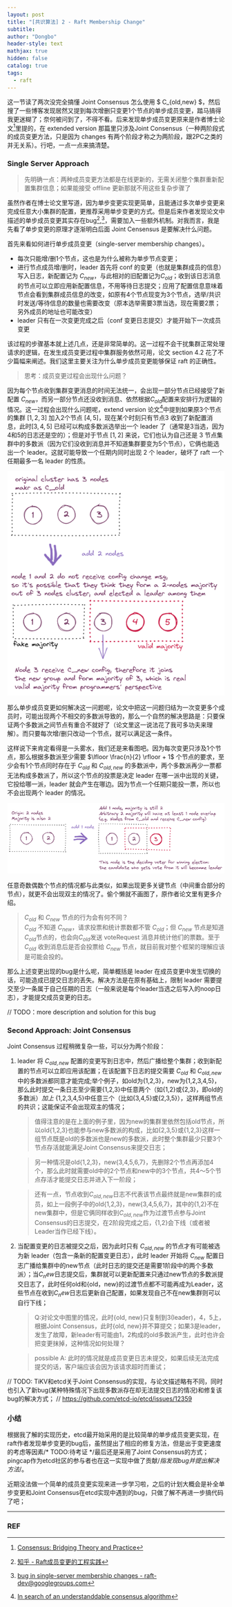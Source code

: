 ```yaml
---
layout: post
title: "[共识算法] 2 - Raft Membership Change"
subtitle: 
author: "Dongbo"
header-style: text
mathjax: true
hidden: false
catalog: true
tags:
  - raft
---
```


这一节读了两次没完全搞懂 Joint Consensus 怎么使用 $ C_{old,new} $，然后搜了一些博客发现居然又提到每次增删只变更1个节点的单步成员变更，踏马搞得我更迷糊了；奈何被问到了，不得不看。后来发现单步成员变更原来是作者博士论文[^1]里提的，在 extended version 那篇里只涉及Joint Consensus（一种两阶段式的成员变更方法，只是因为 changes 有两个阶段才称之为两阶段，跟2PC之类的并无关系）。行吧，一点一点来搞清楚。

### Single Server Approach

> 先明确一点：两种成员变更方法都是在线更新的，无需关闭整个集群重新配置集群信息；如果能接受 offline 更新那就不用这些复杂步骤了

虽然作者在博士论文里写道，因为单步变更实现更简单，且能通过多次单步变更来完成任意大小集群的配置，更推荐采用单步变更的方式。但是后来作者发现论文中描述的单步成员变更其实存在bug[^2],[^3]，需要加入一些额外机制。对我而言，我是先看了单步变更的原理才逐渐明白后面 Joint Censensus 是要解决什么问题。

首先来看如何进行单步成员变更（single-server membership changes）。

- 每次只能增/删1个节点，这也是为什么被称为单步节点变更；
- 进行节点成员增/删时，leader 首先将 conf 的变更（也就是集群成员的信息）写入日志，新配置记为 $C_{new}$，与此相对的旧配置记为$C_{old}$；收到该日志消息的节点可以立即应用新配置信息，不用等待日志提交；应用了配置信息意味着节点会看到集群成员信息的改变，如原有4个节点现变为3个节点，选举/共识时发送/等待信息的数量也需要改变（原本选举需要3票当选，现在需要2票；另外成员的地址也可能改变）
- leader 只有在一次变更完成之后（conf 变更日志提交）才能开始下一次成员变更

该过程的步骤基本就上述几点，还是非常简单的。这一过程不会干扰集群正常处理请求的逻辑，在发生成员变更过程中集群服务依然可用，论文 section 4.2 花了不少篇幅来阐述。我们这里主要关注为什么单步成员变更能够保证 raft 的正确性。

> 思考：成员变更过程会出现什么问题？

因为每个节点收到集群变更消息的时间无法统一，会出现一部分节点已经接受了新配置 $C_{new}$，而另一部分节点还没收到消息、依然根据$C_{old}$配置来安排行为逻辑的情况。这一过程会出现什么问题呢，extend version 论文[^4]中提到如果原3个节点的集群 $[1,2,3]$ 加入2个节点 $[4,5]$，现在某个时刻只有节点3 收到了新配置消息，此时$[3,4,5]$ 已经可以构成多数派选举出一个 leader 了（通常是3当选，因为4和5的日志还是空的）；但是对于节点 $[1,2]$ 来说，它们也认为自己还是 3 节点集群中的多数派（因为它们没收到消息并不知道集群要变为5个节点），它俩也能选出一个 leader。这就可能导致一个任期内同时出现 2 个 leader，破坏了 raft 一个任期最多一名 leader 的性质。   


![membership-change-problem](/img/in-post/post-raft-mambership/arbitrary-nodes-problem.png)


那么单步成员变更如何解决这一问题呢，论文中把这一问题归结为一次变更多个成员时，可能出现两个不相交的多数派导致的，那么一个自然的解决思路是：只要保证两个多数派之间节点有重合不就好了（论文里这一说法花了我可多功夫来理解）。而只要每次增/删只改动一个节点，就可以满足这一条件。

这样说下来肯定看得是一头雾水，我们还是来看图吧。因为每次变更只涉及1个节点，那么根据多数派至少需要 $\lfloor \frac{n}{2} \rfloor + 1$ 个节点的要求，至少会有1个节点同时存在于 $C_{old}$ 和 $C_{old,new}$ 的多数派中，两个多数派再少一票都无法构成多数派了，所以这个节点的投票是决定 leader 在哪一派中出现的关键，它投给哪一派，leader 就会产生在哪边。因为节点一个任期只能投一票，所以也不会出现两个 leader 的情况。

![single-server-1](/img/in-post/post-raft-mambership/single-server-1.png)

任意奇数偶数个节点的情况都与此类似，如果出现更多关键节点（中间重合部分的节点），就更不会出现双主的情况了。偷个懒就不画图了，原作者论文里有更多介绍。


> $C_{old}$ 和 $C_{new}$ 节点的行为会有何不同？  
$C_{old}$ 不知道 $C_{new}$，请求投票和统计票数都不管 $C_{old}$；但 $C_{new}$ 节点是知道 $C_{old}$节点的，也会向$C_{old}$发送 voteRequest 消息并统计他们的票数。至于 $C_{old}$ 收到消息后是否会投票给 $C_{new}$ 节点，就目前我对整个框架的理解应该是可能会投的。

那么上述变更出现的bug是什么呢，简单概括是 leader 在成员变更中发生切换的话，可能造成已提交日志的丢失。解决方法是在原有基础上，限制 leader 需要提交至少一条属于自己任期的日志（一般来说是每个leader当选之后写入的noop日志），才能提交成员变更的日志。

// TODO：more description and solution for this bug

### Second Approach: Joint Consensus

Joint Consensus 过程稍微复杂一些，可以分为两个阶段：

1. leader 将 $C_{old,new}$ 配置的变更写到日志中，然后广播给整个集群；收到新配置的节点可以立即应用该配置；在该配置下日志的提交需要 $C_{old}$ 和 $C_{old,new}$ 中的多数派都同意才能完成;举个例子，如old为{1,2,3}，new为{1,2,3,4,5}，那么此时提交一条日志至少需要{1,2,3}中任意两个（如{1,2}或{2,3}，即old的多数派）*加上* {1,2,3,4,5}中任意三个（比如{3,4,5}或{2,3,5}），这样两组节点的共识；这能保证不会出现双主的情况；
    > 值得注意的是在上面的例子里，因为new的集群里依然包括old节点，所以old{1,2,3}也能参与new多数派的构成，比如{2,3,5}或{1,2,3}这样一组节点既是old的多数派也是new的多数派，此时整个集群最少只要3个节点存活就能满足Joint Consensus来提交日志；

    > 另一种情况是old{1,2,3}，new{3,4,5,6,7}，先删除2个节点再添加4个，那么此时就需要old中的2个节点和new中的3个节点，共4～5个节点存活才能提交日志并进入下一阶段；

    > 还有一点，节点收到$C_{old, new}$日志不代表该节点最终就是new集群的成员，如上一段例子中的old{1,2,3}，new{3,4,5,6,7}，其中的{1,2}不在new集群中，但是它俩同样收到$C_{old, new}$作为过渡节点参与Joint Consensus的日志提交，在2阶段完成之后，{1,2}会下线（或者被Leader当作已经下线）。

2. 当配置变更的日志被提交之后，因为此时只有 $C_{old,new}$ 的节点才有可能被选为新 leader（包含一条新的配置变更日志），此时 leader 开始将 $C_{new}$ 配置日志广播给集群中的new节点（此时日志的提交还是需要1阶段中的两个多数派）；当$C_new$日志提交后，集群就可以更新配置来只通过new节点的多数派提交日志了，此时任何old和{old，new}的过渡节点都不可能再成为Leader，这些节点在收到$C_new$日志后更新自己配置，如果发现自己不在new集群则可以自行下线；

    > Q:对论文中图里的情况，此时{old, new}只复制到3(leader)，4，5上，根据Joint Consensus，此时{old, new}并不算提交；如果3是leader，发生了故障，新leader有可能由1，2构成的old多数派产生，此时也许会把变更抹掉，这种情况如何处理？

    > possible A: 此时的情况就是成员变更日志未提交，如果后续无法完成提交的话，客户端应该会因为该请求超时而重试；

// TODO: TiKV和etcd关于Joint Consensus的实现，与论文描述略有不同，同时也引入了新bug(某种特殊情况下出现多数派存在却无法提交日志的情况)和修复该bug的解决方式；
// https://github.com/etcd-io/etcd/issues/12359 

### 小结

根据我了解的实现历史，etcd最开始采用的是比较简单的单步成员变更实现，在raft作者发现单步变更的bug后，虽然提出了相应的修复方法，但是出于变更速度的考虑等因素/* TODO:待考证 */最后还是采用了Joint Consensus的方式；pingcap作为etcd社区的参与者也在这一实现中做了贡献/*指发现bug并提出解决方法*/。

近期没法做一个简单的成员变更实现来进一步学习啦，之后的计划大概会是补全单步变更和Joint Consensus在etcd实现中遇到的bug，只做了解不再进一步搞代码了吧；

------

### REF

[^1]: [Consensus: Bridging Theory and Practice](https://web.stanford.edu/~ouster/cgi-bin/papers/OngaroPhD.pdf)
[^2]: [知乎 - Raft成员变更的工程实践](https://zhuanlan.zhihu.com/p/359206808)
[^3]: [bug in single-server membership changes - raft-dev@googlegroups.com](https://groups.google.com/g/raft-dev/c/t4xj6dJTP6E/m/d2D9LrWRza8J)
[^4]: [In search of an understanddable consensus algorithm](https://raft.github.io/raft.pdf)
